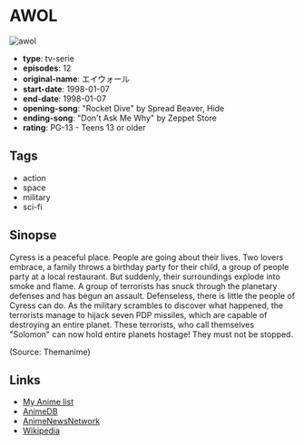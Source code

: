 # AWOL

![awol](https://cdn.myanimelist.net/images/anime/1042/94209.jpg)

-   **type**: tv-serie
-   **episodes**: 12
-   **original-name**: エイウォール
-   **start-date**: 1998-01-07
-   **end-date**: 1998-01-07
-   **opening-song**: "Rocket Dive" by Spread Beaver, Hide
-   **ending-song**: "Don't Ask Me Why" by Zeppet Store
-   **rating**: PG-13 - Teens 13 or older

## Tags

-   action
-   space
-   military
-   sci-fi

## Sinopse

Cyress is a peaceful place. People are going about their lives. Two lovers embrace, a family throws a birthday party for their child, a group of people party at a local restaurant. But suddenly, their surroundings explode into smoke and flame. A group of terrorists has snuck through the planetary defenses and has begun an assault. Defenseless, there is little the people of Cyress can do. As the military scrambles to discover what happened, the terrorists manage to hijack seven PDP missiles, which are capable of destroying an entire planet. These terrorists, who call themselves "Solomon" can now hold entire planets hostage! They must not be stopped.

(Source: Themanime)

## Links

-   [My Anime list](https://myanimelist.net/anime/12951/AWOL)
-   [AnimeDB](http://anidb.info/perl-bin/animedb.pl?show=anime&aid=4677)
-   [AnimeNewsNetwork](http://www.animenewsnetwork.com/encyclopedia/anime.php?id=517)
-   [Wikipedia](http://ja.wikipedia.org/wiki/AWOL_-Absent_Without_Leave-)
